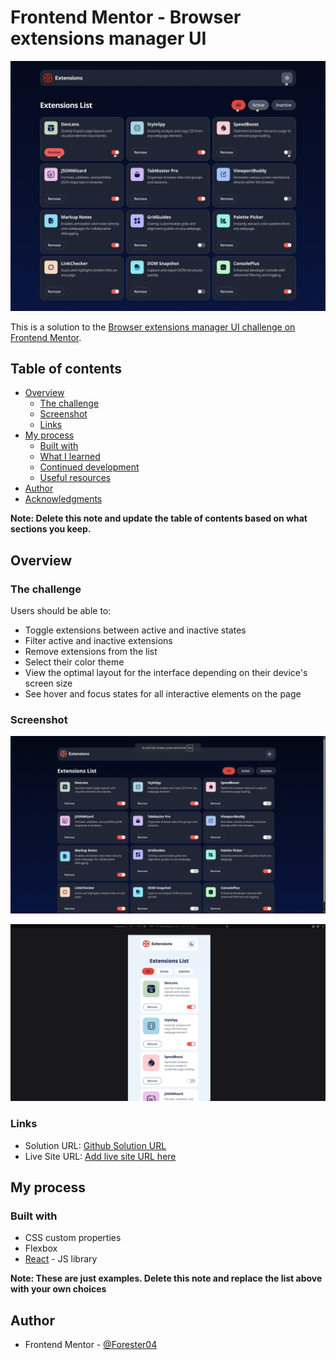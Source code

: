 # Frontend Mentor - Browser extensions manager UI

![Design preview for the Browser extensions manager UI coding challenge](./design/desktop-design-dark-hover.jpg)

This is a solution to the [Browser extensions manager UI challenge on Frontend Mentor](https://www.frontendmentor.io/challenges/browser-extension-manager-ui-yNZnOfsMAp).

## Table of contents

- [Overview](#overview)
  - [The challenge](#the-challenge)
  - [Screenshot](#screenshot)
  - [Links](#links)
- [My process](#my-process)
  - [Built with](#built-with)
  - [What I learned](#what-i-learned)
  - [Continued development](#continued-development)
  - [Useful resources](#useful-resources)
- [Author](#author)
- [Acknowledgments](#acknowledgments)

**Note: Delete this note and update the table of contents based on what sections you keep.**

## Overview

### The challenge

Users should be able to:

- Toggle extensions between active and inactive states
- Filter active and inactive extensions
- Remove extensions from the list
- Select their color theme
- View the optimal layout for the interface depending on their device's screen size
- See hover and focus states for all interactive elements on the page

### Screenshot

![Desktop Solution Preview](design/screenshots/desktop.png)
 
![Mobile Solution Preview](design/screenshots/mobile.png)
### Links

- Solution URL: [Github Solution URL](https://github.com/Forester04/frontend_mentor-projects/tree/main/browser-extensions-manager)
- Live Site URL: [Add live site URL here](https://browser-extensions-manager-d03fj45gl-forester04s-projects.vercel.app/)

## My process

### Built with
- CSS custom properties
- Flexbox
- [React](https://reactjs.org/) - JS library

**Note: These are just examples. Delete this note and replace the list above with your own choices**


## Author

- Frontend Mentor - [@Forester04](https://www.frontendmentor.io/profile/Forester04)

